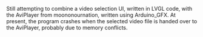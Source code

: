 Still attempting to combine a video selection UI, written in LVGL code, with the AviPlayer from moononournation, written using Arduino_GFX.
At present, the program crashes when the selected video file is handed over to the AviPlayer, probably due to memory conflicts.
